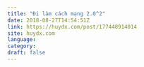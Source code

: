 ```yaml
---
title: "Đi làm cách mạng 2.0^2"
date: 2018-08-27T14:54:51Z
link: https://huydx.com/post/177448914014
site: huydx.com
language: 
category:
draft: false
---
```

